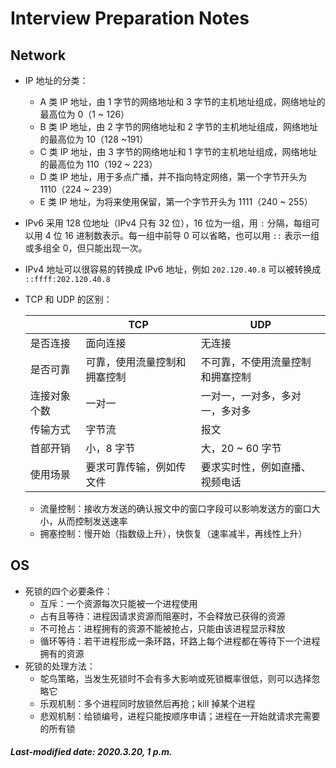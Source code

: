 # Interview Preparation Notes

## Network

+ IP 地址的分类：
  + A 类 IP 地址，由 1 字节的网络地址和 3 字节的主机地址组成，网络地址的最高位为 0（1 ~ 126）
  + B 类 IP 地址，由 2 字节的网络地址和 2 字节的主机地址组成，网络地址的最高位为 10（128 ~191）
  + C 类 IP 地址，由 3 字节的网络地址和 1 字节的主机地址组成，网络地址的最高位为 110（192 ~ 223）
  + D 类 IP 地址，用于多点广播，并不指向特定网络，第一个字节开头为 1110（224 ~ 239）
  + E 类 IP 地址，为将来使用保留，第一个字节开头为 1111（240 ~ 255）

+ IPv6 采用 128 位地址（IPv4 只有 32 位），16 位为一组，用 `:` 分隔，每组可以用 4 位 16 进制数表示。每一组中前导 0 可以省略，也可以用 `::` 表示一组或多组全 0，但只能出现一次。

+ IPv4 地址可以很容易的转换成 IPv6 地址，例如 `202.120.40.8` 可以被转换成 `::ffff:202.120.40.8`

+ TCP 和 UDP 的区别：

  |              | TCP                          | UDP                              |
  | ------------ | ---------------------------- | -------------------------------- |
  | 是否连接     | 面向连接                     | 无连接                           |
  | 是否可靠     | 可靠，使用流量控制和拥塞控制 | 不可靠，不使用流量控制和拥塞控制 |
  | 连接对象个数 | 一对一                       | 一对一，一对多，多对一，多对多   |
  | 传输方式     | 字节流                       | 报文                             |
  | 首部开销     | 小，8 字节                   | 大，20 ~ 60 字节                 |
  | 使用场景     | 要求可靠传输，例如传文件     | 要求实时性，例如直播、视频电话   |

  + 流量控制：接收方发送的确认报文中的窗口字段可以影响发送方的窗口大小，从而控制发送速率
  + 拥塞控制：慢开始（指数级上升），快恢复（速率减半，再线性上升）

## OS

+ 死锁的四个必要条件：
  + 互斥：一个资源每次只能被一个进程使用
  + 占有且等待：进程因请求资源而阻塞时，不会释放已获得的资源
  + 不可抢占：进程拥有的资源不能被抢占，只能由该进程显示释放
  + 循环等待：若干进程形成一条环路，环路上每个进程都在等待下一个进程拥有的资源
+ 死锁的处理方法：
  + 鸵鸟策略，当发生死锁时不会有多大影响或死锁概率很低，则可以选择忽略它
  + 乐观机制：多个进程同时放锁然后再抢；kill 掉某个进程
  + 悲观机制：给锁编号，进程只能按顺序申请；进程在一开始就请求完需要的所有锁

##### Last-modified date: 2020.3.20, 1 p.m.